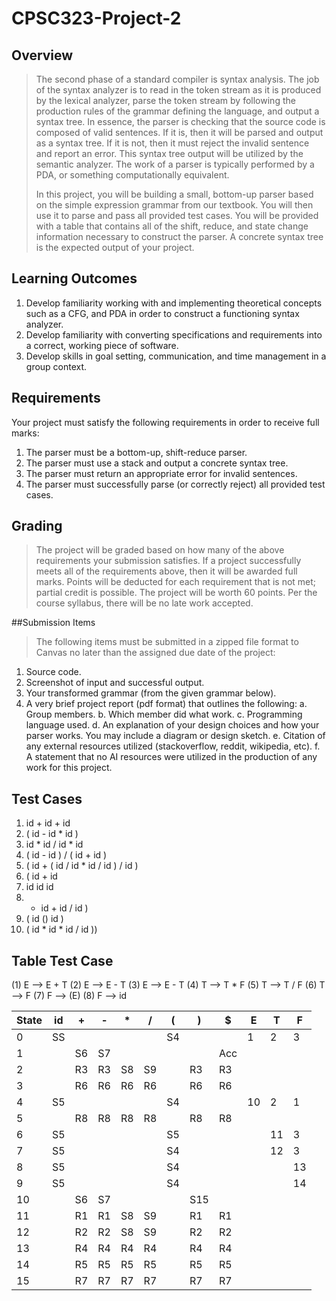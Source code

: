 # CPSC323-Project-2

## Overview
> The second phase of a standard compiler is syntax analysis. The job of the syntax
analyzer is to read in the token stream as it is produced by the lexical analyzer, parse the token stream by following the production rules of the grammar defining the language, and output a syntax tree. In essence, the parser is checking that the source code is composed of valid sentences. If it is, then it will be parsed and output as a syntax tree. If it is not, then it must reject the invalid sentence and report an error. This syntax tree output will be utilized by the semantic analyzer. The work of a parser is typically performed by a PDA, or something computationally
equivalent.
> 
> In this project, you will be building a small, bottom-up parser based on the simple
expression grammar from our textbook. You will then use it to parse and pass all provided test cases. You will be provided with a table that contains all of the shift, reduce, and state change information necessary to construct the parser. A concrete syntax tree is the expected output of your project.


## Learning Outcomes
1. Develop familiarity working with and implementing theoretical concepts such as a CFG,
and PDA in order to construct a functioning syntax analyzer.
2. Develop familiarity with converting specifications and requirements into a correct,
working piece of software.
3. Develop skills in goal setting, communication, and time management in a group context.


## Requirements
Your project must satisfy the following requirements in order to receive full marks:
1. The parser must be a bottom-up, shift-reduce parser.
2. The parser must use a stack and output a concrete syntax tree.
3. The parser must return an appropriate error for invalid sentences.
4. The parser must successfully parse (or correctly reject) all provided test cases.


## Grading
> The project will be graded based on how many of the above requirements your
submission satisfies. If a project successfully meets all of the requirements above, then it will be awarded full marks. Points will be deducted for each requirement that is not met; partial credit is possible. The project will be worth 60 points. Per the course syllabus, there will be no late work accepted.


##Submission Items
> The following items must be submitted in a zipped file format to Canvas no later than the assigned due date of the project:
1. Source code.
2. Screenshot of input and successful output.
3. Your transformed grammar (from the given grammar below).
4. A very brief project report (pdf format) that outlines the following:
a. Group members.
b. Which member did what work.
c. Programming language used.
d. An explanation of your design choices and how your parser works. You may include a diagram or design sketch.
e. Citation of any external resources utilized (stackoverflow, reddit, wikipedia, etc).
f. A statement that no AI resources were utilized in the production of any work for this project.


## Test Cases
1. id + id + id
2. ( id - id * id )
3. id * id / id * id
4. ( id - id ) / ( id + id )
5. ( id + ( id / id * id / id ) / id )
6. ( id + id
7. id id id
8. - id + id / id )
9. ( id () id )
10. ( id * id * id / id ))

## Table Test Case

(1) E --> E + T
(2) E --> E - T
(3) E --> E - T
(4) T --> T * F
(5) T --> T / F
(6) T --> F
(7) F --> (E)
(8) F --> id

| State  | id  | +  | -  | *  | /  | (  | )  | $  | E | T | F |
|---- |---- |---- |---- |---- |---- |---- |---- |---- |---- |---- |---- |
| 0  |  SS   |     |     |     |     |  S4   |     |     |   1  |  2   |  3   |
| 1  |     |  S6   |  S7   |     |     |     |     |  Acc   |     |     |     |
| 2  |     |  R3   |  R3   |  S8   |  S9   |     |  R3   |  R3   |     |     |     |
| 3  |     |   R6  |  R6   |  R6   |  R6   |     |  R6   |  R6   |     |     |     |
| 4  |   S5  |     |     |     |     |  S4   |     |     |  10   |   2  |  1   |
| 5  |     |  R8   |  R8   |  R8   | R8    |     |  R8   |  R8   |     |     |     |
| 6  | S5    |     |     |     |     |  S5   |     |     |     |  11   |  3   |
| 7  |  S5   |     |     |     |     |  S4   |     |     |     |  12   |  3   |
| 8  |  S5   |     |     |     |     | S4    |     |     |     |     |  13   |
| 9  |   S5  |     |     |     |     | S4    |     |     |     |     |  14   |
| 10 |     |  S6   |  S7   |     |     |     |  S15   |     |     |     |     |
| 11 |     |  R1   |  R1   |   S8  |  S9   |     |  R1   |  R1   |     |     |     |
| 12 |     |  R2   |  R2   |   S8  |  S9   |     |  R2   |  R2   |     |     |     |
| 13 |     |  R4   |  R4   |  R4   |  R4   |     |  R4   |  R4   |     |     |     |
| 14 |     |  R5   |  R5   |  R5   |  R5   |     |  R5   |  R5   |     |     |     |
| 15 |     |  R7   |  R7   |  R7   |  R7   |     |  R7   |  R7   |     |     |     |

